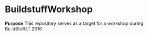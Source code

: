 # BuildstuffWorkshop

**Purpose**
This repository serves as a target for a workshop during BuildStuffLT 2016

